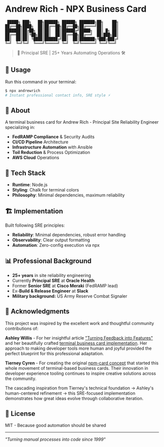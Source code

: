 # Andrew Rich - NPX Business Card

```ascii
 █████╗ ███╗   ██╗██████╗ ██████╗ ███████╗██╗    ██╗
██╔══██╗████╗  ██║██╔══██╗██╔══██╗██╔════╝██║    ██║
███████║██╔██╗ ██║██║  ██║██████╔╝█████╗  ██║ █╗ ██║
██╔══██║██║╚██╗██║██║  ██║██╔══██╗██╔══╝  ██║███╗██║
██║  ██║██║ ╚████║██████╔╝██║  ██║███████╗╚███╔███╔╝
╚═╝  ╚═╝╚═╝  ╚═══╝╚═════╝ ╚═╝  ╚═╝╚══════╝ ╚══╝╚══╝ 
```

> 🔧 Principal SRE | 25+ Years Automating Operations 🛠️

## 🚀 Usage

Run this command in your terminal:

```bash
$ npx andrewrich
# Instant professional contact info, SRE style ⚡
```

## 🎯 About

A terminal business card for Andrew Rich - Principal Site Reliability Engineer specializing in:

- **FedRAMP Compliance** & Security Audits
- **CI/CD Pipeline** Architecture 
- **Infrastructure Automation** with Ansible
- **Toil Reduction** & Process Optimization
- **AWS Cloud** Operations

## 🔧 Tech Stack

- **Runtime**: Node.js
- **Styling**: Chalk for terminal colors
- **Philosophy**: Minimal dependencies, maximum reliability

## 🏗️ Implementation

Built following SRE principles:

- **Reliability**: Minimal dependencies, robust error handling
- **Observability**: Clear output formatting
- **Automation**: Zero-config execution via npx

## 📊 Professional Background

- **25+ years** in site reliability engineering
- Currently **Principal SRE** at **Oracle Health**
- Former **Senior SRE** at **Cisco Meraki** (FedRAMP lead)
- Ex-**Build & Release Engineer** at **Slack**
- **Military background:** US Army Reserve Combat Signaler

## 🙏 Acknowledgments

This project was inspired by the excellent work and thoughtful community contributions of:

**Ashley Willis** - For her insightful article ["Turning Feedback into Features"](https://ashley.dev/posts/turning-feedback-into-features/) and her beautifully crafted [terminal business card implementation](https://github.com/ashleymcnamara/ashley.dev-card). Her approach to making developer tools more human and joyful provided the perfect blueprint for this professional adaptation.

**Tierney Cyren** - For creating the original [npm-card concept](https://github.com/bnb/bitandbang) that started this whole movement of terminal-based business cards. Their innovation in developer experience tooling continues to inspire creative solutions across the community.

The cascading inspiration from Tierney's technical foundation → Ashley's human-centered refinement → this SRE-focused implementation demonstrates how great ideas evolve through collaborative iteration.

## 📝 License

MIT - Because good automation should be shared

---

*"Turning manual processes into code since 1999"*
